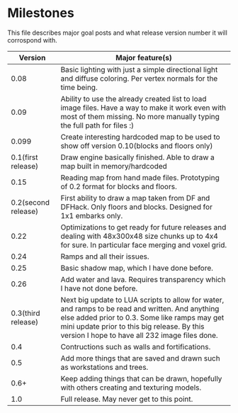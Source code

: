 # Milestones
This file describes major goal posts and what release version number it will corrospond with.

Version | Major feature(s)
------- | ----------------
0.08 | Basic lighting with just a simple directional light and diffuse coloring. Per vertex normals for the time being.
0.09 | Ability to use the already created list to load image files. Have a way to make it work even with most of them missing. No more manually typing the full path for files :)
0.099 | Create interesting hardcoded map to be used to show off version 0.10(blocks and floors only)
0.1(first release) | Draw engine basically finished. Able to draw a map built in memory/hardcoded
0.15 | Reading map from hand made files. Prototyping of 0.2 format for blocks and floors.
0.2(second release) | First ability to draw a map taken from DF and DFHack. Only floors and blocks. Designed for 1x1 embarks only.
0.22 | Optimizations to get ready for future releases and dealing with 48x300x48 size chunks up to 4x4 for sure. In particular face merging and voxel grid.
0.24 | Ramps and all their issues.
0.25 | Basic shadow map, which I have done before.
0.26 | Add water and lava. Requires transparency which I have not done before.
0.3(third release) | Next big update to LUA scripts to allow for water, and ramps to be read and written. And anything else added prior to 0.3. Some like ramps may get mini update prior to this big release. By this version I hope to have all 232 image files done.
0.4 | Contructions such as walls and fortifications.
0.5 | Add more things that are saved and drawn such as workstations and trees.
0.6+ | Keep adding things that can be drawn, hopefully with others creating and texturing models.
1.0 | Full release. May never get to this point.
